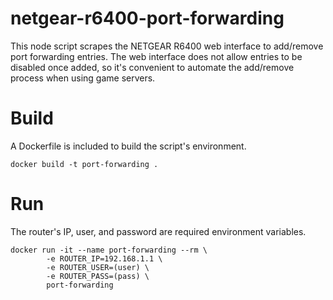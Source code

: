 # netgear-r6400-port-forwarding

This node script scrapes the NETGEAR R6400 web interface to add/remove port forwarding entries. The web interface does not allow entries to be disabled once added, so it's convenient to automate the add/remove process when using game servers.

# Build

A Dockerfile is included to build the script's environment.

`docker build -t port-forwarding .`

# Run

The router's IP, user, and password are required environment variables.

```
docker run -it --name port-forwarding --rm \
        -e ROUTER_IP=192.168.1.1 \
        -e ROUTER_USER=(user) \
        -e ROUTER_PASS=(pass) \
        port-forwarding
```
